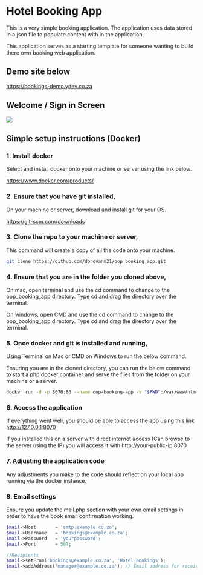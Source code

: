 # Hotel Booking App

This is a very simple booking application. The application uses data stored in a json file to populate content with in the application.

This application serves as a starting template for someone wanting to build there own booking web application.

## Demo site below

<a href="https://bookings-demo.ydev.co.za" target="_blank">https://bookings-demo.ydev.co.za</a>

## Welcome / Sign in Screen

<img src="https://bookings-demo.ydev.co.za/includes/img/github/signin.png" />

## Simple setup instructions (Docker)

### 1. Install docker 

Select and install docker onto your machine or server using the link below.

https://www.docker.com/products/

### 2. Ensure that you have git installed,

On your machine or server, download and install git for your OS.

https://git-scm.com/downloads

### 3. Clone the repo to your machine or server, 

This command will create a copy of all the code onto your machine.

```bash
git clone https://github.com/donovanm21/oop_booking_app.git
```

### 4. Ensure that you are in the folder you cloned above,

On mac, open terminal and use the cd command to change to the oop_booking_app directory. Type cd and drag the directory over the terminal.

On windows, open CMD and use the cd command to change to the oop_booking_app directory. Type cd and drag the directory over the terminal.

### 5. Once docker and git is installed and running, 

Using Terminal on Mac or CMD on Windows to run the below command.

Ensuring you are in the cloned directory, you can run the below command to start a php docker container and serve the files from the folder on your machine or a server.

```bash
docker run -d -p 8070:80 --name oop-booking-app -v "$PWD":/var/www/html php:7.2-apache
```

### 6. Access the application

If everything went well, you should be able to access the app using this link http://127.0.0.1:8070

If you installed this on a server with direct internet access (Can browse to the server using the IP) you will access it with http://your-public-ip:8070

### 7. Adjusting the application code

Any adjustments you make to the code should reflect on your local app running via the docker instance.

### 8. Email settings

Ensure you update the mail.php section with your own email settings in order to have the book email confirmation working.

```php
$mail->Host       = 'smtp.example.co.za';
$mail->Username   = 'bookings@example.co.za';
$mail->Password   = 'yourpassword';
$mail->Port       = 587;

//Recipients
$mail->setFrom('bookings@example.co.za', 'Hotel Bookings');
$mail->addAddress('manager@example.co.za'); // Email address for receiving the booking cofirmation (Your email)
```